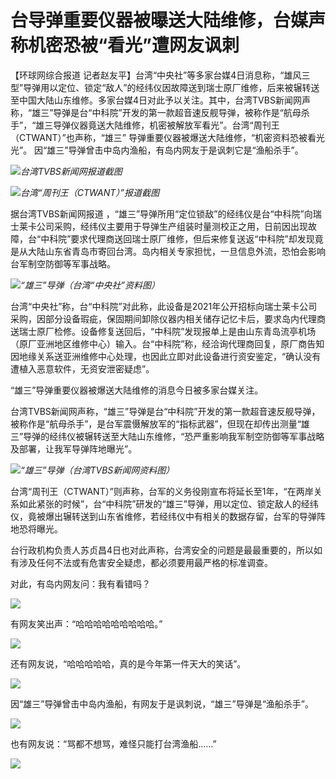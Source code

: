 # 台导弹重要仪器被曝送大陆维修，台媒声称机密恐被“看光”遭网友讽刺

【环球网综合报道
记者赵友平】台湾“中央社”等多家台媒4日消息称，“雄风三型”导弹用以定位、锁定“敌人”的经纬仪因故障送到瑞士原厂维修，后来被辗转送至中国大陆山东维修。多家台媒4日对此予以关注。其中，台湾TVBS新闻网声称，“雄三”导弹是台“中科院”开发的第一款超音速反舰导弹，被称作是“航母杀手”，“雄三导弹仪器竟送大陆维修，机密被解放军看光”。台湾“周刊王（CTWANT）”也声称，“雄三”
导弹重要仪器被爆送大陆维修，“机密资料恐被看光光”。 因“雄三”导弹曾击中岛内渔船，有岛内网友于是讽刺它是“渔船杀手”。

![](https://inews.gtimg.com/newsapp_bt/0/15592929569/1000)_台湾TVBS新闻网报道截图_

![](https://inews.gtimg.com/newsapp_bt/0/15592929567/1000)_台湾“周刊王（CTWANT）”报道截图_

据台湾TVBS新闻网报道
，“雄三”导弹所用“定位锁敌”的经纬仪是台“中科院”向瑞士莱卡公司采购，经纬仪主要用于导弹生产组装时量测校正之用，日前因出现故障，台“中科院”要求代理商送回瑞士原厂维修，但后来修复送返“中科院”却发现竟是从大陆山东省青岛市寄回台湾。岛内相关专家担忧，一旦信息外流，恐怕会影响台军制空防御等军事战略。

![](https://inews.gtimg.com/newsapp_bt/0/15592929599/1000)_“雄三”导弹（台湾“中央社”资料图）_

台湾“中央社”称，台“中科院”对此称，此设备是2021年公开招标向瑞士莱卡公司采购，因部分设备瑕疵，保固期间卸除仪器内相关储存记忆卡后，要求岛内代理商送瑞士原厂检修。设备修复送回后，“中科院”发现报单上是由山东青岛流亭机场（原厂亚洲地区维修中心）输入。台“中科院”称，经洽询代理商回复，原厂商告知因地缘关系送亚洲维修中心处理，也因此立即对此设备进行资安鉴定，“确认没有遭植入恶意软件，无资安泄密疑虑”。

“雄三”导弹重要仪器被爆送大陆维修的消息今日被多家台媒关注。

台湾TVBS新闻网声称，“雄三”导弹是台“中科院”开发的第一款超音速反舰导弹，被称作是“航母杀手”，是台军震慑解放军的“指标武器”，但现在却传出测量“雄三”导弹的经纬仪被辗转送至大陆山东维修，“恐严重影响我军制空防御等军事战略及部署，让我军导弹阵地曝光”。

![](https://inews.gtimg.com/newsapp_bt/0/15592929592/1000)_“雄三”导弹（台湾TVBS新闻网资料图）_

台湾“周刊王（CTWANT）”则声称，台军的义务役刚宣布将延长至1年，“在两岸关系如此紧张的时候”，台“中科院”研发的“雄三”导弹，用以定位、锁定敌人的经纬仪，竟被爆出辗转送到山东省维修，若经纬仪中有相关的数据存留，台军的导弹阵地恐将曝光。

台行政机构负责人苏贞昌4日也对此声称，台湾安全的问题是最最重要的，所以如有涉及任何不法或有危害安全疑虑，都必须要用最严格的标准调查。

对此，有岛内网友问：我有看错吗？

![](https://inews.gtimg.com/newsapp_bt/0/15592929572/1000)

有网友笑出声：“哈哈哈哈哈哈哈哈哈。”

![](https://inews.gtimg.com/newsapp_bt/0/15592929568/1000)

还有网友说，“哈哈哈哈哈，真的是今年第一件天大的笑话”。

![](https://inews.gtimg.com/newsapp_bt/0/15592929570/1000)

因“雄三”导弹曾击中岛内渔船，有网友于是讽刺说，“雄三”导弹是“渔船杀手”。

![](https://inews.gtimg.com/newsapp_bt/0/15592929562/1000)

也有网友说：“骂都不想骂，难怪只能打台湾渔船……”

![](https://inews.gtimg.com/newsapp_bt/0/15592929565/1000)

